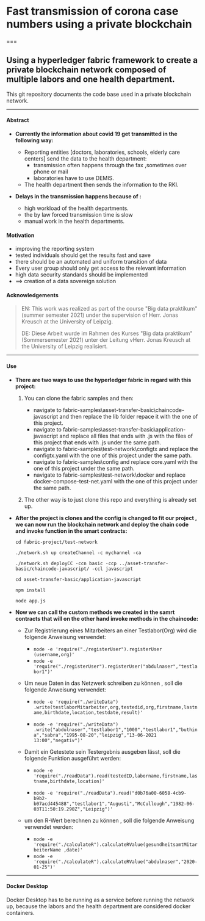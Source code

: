# Fast transmission of corona case numbers using a private blockchain 
===
## Using a hyperledger fabric framework to create a private blockchain network composed of multiple labors and one health department.

This git repository documents the code base used in a private blockchain network.
___
#### Abstract
* <b> Currently the information about covid 19 get transmitted in the following way: </b>  

  * Reporting entities [doctors, laboratories, schools, elderly care centers] send the data to the health department: 
      * transmission often happens through the fax ,sometimes over phone or mail 
      * laboratories have to use DEMIS.
  * The health department then sends the information to the RKI.

* <b> Delays in the transmission happens because of : </b> 

  * high workload of the health departments.
  * the by law forced transmission time is slow
  * manual work in the health departments.


#### Motivation    

* improving the reporting system
* tested individuals should get the results fast and save
* there should be an automated and uniform transition of data
* Every user group should only get access to the relevant information
* high data security standards should be implemented
* ==> creation of a data sovereign solution


#### Acknowledgements
>EN: This work was realized as part of the course "Big data praktikum" (summer semester 2021) under the supervision of Herr. Jonas  Kreusch at the University of Leipzig.
>
>DE: Diese Arbeit wurde im Rahmen des Kurses "Big data praktikum" (Sommersemester 2021) unter der Leitung vHerr. Jonas  Kreusch at the University of Leipzig realisiert.
___

#### Use

* <b>  There are two ways to use the hyperledger fabric in regard with this project: </b> 

  1) You can clone the fabric samples and then:
   
      * navigate to  fabric-samples\asset-transfer-basic\chaincode-javascript and then replace the lib folder repace it with the one of this project.
      * navigate to  fabric-samples\asset-transfer-basic\application-javascript and replace all files that ends with .js with the files of this project that ends with .js under the same path.
      * navigate to fabric-samples\test-network\configtx and replace the configtx.yaml with the one of this project under the same path.
      * navigate to fabric-samples\config and replace core.yaml with the one of this project under the same path.
      * navigate to fabric-samples\test-network\docker and replace docker-compose-test-net.yaml with the one of this project under the same path.


  2) The other way is to just clone this repo and everything is already set up.


* <b>  After the project is clones and the config is changed to fit our project , we can now run the blockchain network and deploy the chain code and invoke function in the smart contracts: </b> 
   
     `cd fabric-project/test-network`  
      
     `./network.sh up createChannel -c mychannel -ca`  
     
     `./network.sh deployCC -ccn basic -ccp ../asset-transfer-basic/chaincode-javascript/ -ccl javascript` 
     
     `cd asset-transfer-basic/application-javascript`  
     
     `npm install`  
     
     `node app.js`  
   
* <b>  Now we can call the custom methods we created in the samrt contracts that will on the other hand invoke methods in the chaincode: </b> 
  
    * Zur Registrierung eines Mitarbeiters an einer Testlabor(Org) wird die folgende Anweisung verwendet:
        * `node -e 'require("./registerUser").registerUser (username,org)'`
        * `node -e 'require("./registerUser").registerUser("abdulnaser","testlabor1")'`
         
    * Um neue Daten in das Netzwerk schreiben zu können , soll die folgende Anweisung verwendet:
        *  `node -e 'require("./writeData")  .write(testlaborMitarbeiter,org,testedid,org,firstname,lastname,birthdate,location,testdate,result)'`   
         
        * `node -e 'require("./writeData")  .write("abdulnaser","testlabor1","1000","testlabor1","buthina","sabra","1995-08-20","leipzig","13-06-2021 13:00","negativ")'`
         
    * Damit ein Getestete sein Testergebnis ausgeben lässt, soll die folgende Funktion ausgeführt werden:
         * `node -e 'require("./readData").read(testedID,laborname,firstname,lastname,birthdate,location)'`
           
         * `node -e 'require("./readData").read("d0b76a00-6058-4cb9-b9b2-b07acd445488","testlabor1","Augusti","McCullough","1982-06-03T11:50:19.290Z","Leipzig")'` 
          
    *  um den R-Wert berechnen zu können , soll die folgende Anweisung verwendet werden:
         * `node -e 'require("./calculateR").calculateRValue(gesundheitsamtMitarbeiterName ,date)'`
         * `node -e 'require("./calculateR").calculateRValue("abdulnaser","2020-01-25")'` 
       
 
___

#### Docker Desktop

Docker Desktop has to be running as a service before running the network up, because the labors and the health department are considered docker containers. 




